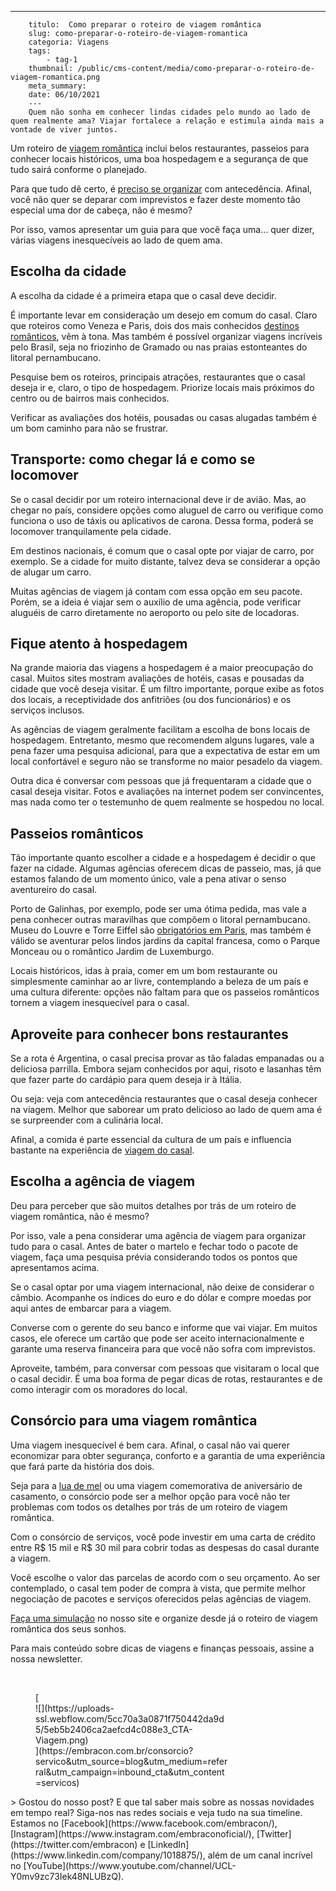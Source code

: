 ---
        titulo:  Como preparar o roteiro de viagem romântica
        slug: como-preparar-o-roteiro-de-viagem-romantica
        categoria: Viagens
        tags:
            - tag-1
        thumbnail: /public/cms-content/media/como-preparar-o-roteiro-de-viagem-romantica.png
        meta_summary: 
        date: 06/10/2021
        ---
        Quem não sonha em conhecer lindas cidades pelo mundo ao lado de quem realmente ama? Viajar fortalece a relação e estimula ainda mais a vontade de viver juntos.

Um roteiro de [viagem romântica](https://www.embracon.com.br/blog/viagem-de-lua-de-mel-como-escolher-o-destino-ideal) inclui belos restaurantes, passeios para conhecer locais históricos, uma boa hospedagem e a segurança de que tudo sairá conforme o planejado.

Para que tudo dê certo, é [preciso se organizar](https://www.embracon.com.br/blog/como-fazer-um-planejamento-financeiro-para-o-casamento) com antecedência. Afinal, você não quer se deparar com imprevistos e fazer deste momento tão especial uma dor de cabeça, não é mesmo?

Por isso, vamos apresentar um guia para que você faça uma… quer dizer, várias viagens inesquecíveis ao lado de quem ama.

Escolha da cidade
-----------------

A escolha da cidade é a primeira etapa que o casal deve decidir.

É importante levar em consideração um desejo em comum do casal. Claro que roteiros como Veneza e Paris, dois dos mais conhecidos [destinos românticos](https://www.embracon.com.br/blog/5-melhores-destinos-para-visitar-na-sua-lua-de-mel), vêm à tona. Mas também é possível organizar viagens incríveis pelo Brasil, seja no friozinho de Gramado ou nas praias estonteantes do litoral pernambucano.

Pesquise bem os roteiros, principais atrações, restaurantes que o casal deseja ir e, claro, o tipo de hospedagem. Priorize locais mais próximos do centro ou de bairros mais conhecidos.

Verificar as avaliações dos hotéis, pousadas ou casas alugadas também é um bom caminho para não se frustrar.

Transporte: como chegar lá e como se locomover
----------------------------------------------

Se o casal decidir por um roteiro internacional deve ir de avião. Mas, ao chegar no país, considere opções como aluguel de carro ou verifique como funciona o uso de táxis ou aplicativos de carona. Dessa forma, poderá se locomover tranquilamente pela cidade.

Em destinos nacionais, é comum que o casal opte por viajar de carro, por exemplo. Se a cidade for muito distante, talvez deva se considerar a opção de alugar um carro.

Muitas agências de viagem já contam com essa opção em seu pacote. Porém, se a ideia é viajar sem o auxílio de uma agência, pode verificar aluguéis de carro diretamente no aeroporto ou pelo site de locadoras.

Fique atento à hospedagem
-------------------------

Na grande maioria das viagens a hospedagem é a maior preocupação do casal. Muitos sites mostram avaliações de hotéis, casas e pousadas da cidade que você deseja visitar. É um filtro importante, porque exibe as fotos dos locais, a receptividade dos anfitriões (ou dos funcionários) e os serviços inclusos.

As agências de viagem geralmente facilitam a escolha de bons locais de hospedagem. Entretanto, mesmo que recomendem alguns lugares, vale a pena fazer uma pesquisa adicional, para que a expectativa de estar em um local confortável e seguro não se transforme no maior pesadelo da viagem.

Outra dica é conversar com pessoas que já frequentaram a cidade que o casal deseja visitar. Fotos e avaliações na internet podem ser convincentes, mas nada como ter o testemunho de quem realmente se hospedou no local.

Passeios românticos
-------------------

Tão importante quanto escolher a cidade e a hospedagem é decidir o que fazer na cidade. Algumas agências oferecem dicas de passeio, mas, já que estamos falando de um momento único, vale a pena ativar o senso aventureiro do casal.

Porto de Galinhas, por exemplo, pode ser uma ótima pedida, mas vale a pena conhecer outras maravilhas que compõem o litoral pernambucano. Museu do Louvre e Torre Eiffel são [obrigatórios em Paris](https://www.embracon.com.br/blog/5-razoes-para-viajar-para-paris), mas também é válido se aventurar pelos lindos jardins da capital francesa, como o Parque Monceau ou o romântico Jardim de Luxemburgo.

Locais históricos, idas à praia, comer em um bom restaurante ou simplesmente caminhar ao ar livre, contemplando a beleza de um país e uma cultura diferente: opções não faltam para que os passeios românticos tornem a viagem inesquecível para o casal.

Aproveite para conhecer bons restaurantes
-----------------------------------------

Se a rota é Argentina, o casal precisa provar as tão faladas empanadas ou a deliciosa parrilla. Embora sejam conhecidos por aqui, risoto e lasanhas têm que fazer parte do cardápio para quem deseja ir à Itália.

Ou seja: veja com antecedência restaurantes que o casal deseja conhecer na viagem. Melhor que saborear um prato delicioso ao lado de quem ama é se surpreender com a culinária local.

Afinal, a comida é parte essencial da cultura de um país e influencia bastante na experiência de [viagem do casal](https://www.embracon.com.br/blog/5-dicas-incriveis-para-planejar-uma-viagem-romantica).

Escolha a agência de viagem
---------------------------

Deu para perceber que são muitos detalhes por trás de um roteiro de viagem romântica, não é mesmo?

Por isso, vale a pena considerar uma agência de viagem para organizar tudo para o casal. Antes de bater o martelo e fechar todo o pacote de viagem, faça uma pesquisa prévia considerando todos os pontos que apresentamos acima.

Se o casal optar por uma viagem internacional, não deixe de considerar o câmbio. Acompanhe os índices do euro e do dólar e compre moedas por aqui antes de embarcar para a viagem.

Converse com o gerente do seu banco e informe que vai viajar. Em muitos casos, ele oferece um cartão que pode ser aceito internacionalmente e garante uma reserva financeira para que você não sofra com imprevistos.

Aproveite, também, para conversar com pessoas que visitaram o local que o casal decidir. É uma boa forma de pegar dicas de rotas, restaurantes e de como interagir com os moradores do local.

Consórcio para uma viagem romântica
-----------------------------------

Uma viagem inesquecível é bem cara. Afinal, o casal não vai querer economizar para obter segurança, conforto e a garantia de uma experiência que fará parte da história dos dois.

Seja para a [lua de mel](https://www.embracon.com.br/blog/saiba-como-planejar-uma-lua-de-mel-dos-sonhos) ou uma viagem comemorativa de aniversário de casamento, o consórcio pode ser a melhor opção para você não ter problemas com todos os detalhes por trás de um roteiro de viagem romântica.

Com o consórcio de serviços, você pode investir em uma carta de crédito entre R$ 15 mil e R$ 30 mil para cobrir todas as despesas do casal durante a viagem.

Você escolhe o valor das parcelas de acordo com o seu orçamento. Ao ser contemplado, o casal tem poder de compra à vista, que permite melhor negociação de pacotes e serviços oferecidos pelas agências de viagem.

[Faça uma simulação](https://www.embracon.com.br/consorcio-servicos) no nosso site e organize desde já o roteiro de viagem romântica dos seus sonhos.

Para mais conteúdo sobre dicas de viagens e finanças pessoais, assine a nossa newsletter.

‍

<figure class="w-richtext-figure-type-image w-richtext-align-center" style="max-width:310px">[<div>![](https://uploads-ssl.webflow.com/5cc70a3a0871f750442da9d5/5eb5b2406ca2aefcd4c088e3_CTA-Viagem.png)</div>](https://embracon.com.br/consorcio?servico&utm_source=blog&utm_medium=referral&utm_campaign=inbound_cta&utm_content=servicos)</figure>> Gostou do nosso post? E que tal saber mais sobre as nossas novidades em tempo real? Siga-nos nas redes sociais e veja tudo na sua timeline. Estamos no [Facebook](https://www.facebook.com/embracon/), [Instagram](https://www.instagram.com/embraconoficial/), [Twitter](https://twitter.com/embracon) e [LinkedIn](https://www.linkedin.com/company/1018875/), além de um canal incrível no [YouTube](https://www.youtube.com/channel/UCL-Y0mv9zc73Iek48NLUBzQ).

‍

‍
        